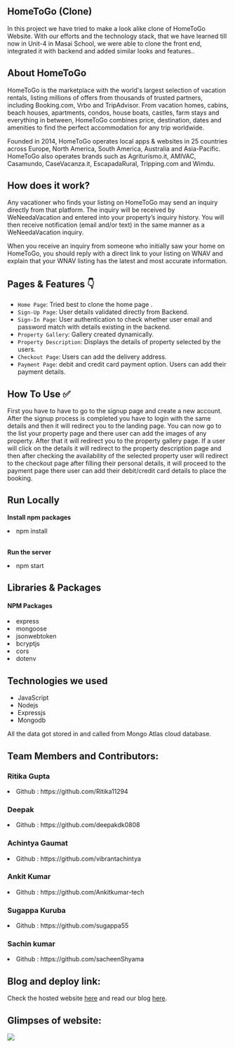 ## HomeToGo (Clone)
In this project we have tried to make a look alike clone of HomeToGo Website. With our efforts and the technology stack, that we have learned till now in Unit-4 in Masai School, we were able to clone the front end, integrated it with backend and added similar looks and features..

## About HomeToGo
HomeToGo is the marketplace with the world's largest selection of vacation rentals, listing millions of offers from thousands of trusted partners, including Booking.com, Vrbo and TripAdvisor. From vacation homes, cabins, beach houses, apartments, condos, house boats, castles, farm stays and everything in between, HomeToGo combines price, destination, dates and amenities to find the perfect accommodation for any trip worldwide.

Founded in 2014, HomeToGo operates local apps & websites in 25 countries across Europe, North America, South America, Australia and Asia-Pacific. HomeToGo also operates brands such as Agriturismo.it, AMIVAC, Casamundo, CaseVacanza.it, EscapadaRural, Tripping.com and Wimdu.

## How does it work?
Any vacationer who finds your listing on HomeToGo may send an inquiry directly from that platform. The inquiry will be received by WeNeedaVacation and entered into your property’s inquiry history. You will then receive notification (email and/or text) in the same manner as a WeNeedaVacation inquiry.

When you receive an inquiry from someone who initially saw your home on HomeToGo, you should reply with a direct link to your listing on WNAV and explain that your WNAV listing has the latest and most accurate information.

## Pages & Features :point_down:

- `Home Page`: Tried best to clone the home page .
- `Sign-Up Page`: User details validated directly from Backend.
- `Sign-In Page`: User authentication to check whether user email and password match with details existing in the backend.
- `Property Gallery`: Gallery created dynamically.
- `Property Description`: Displays the details of property selected by the users.
- `Checkout Page`: Users can add the delivery address.
- `Payment Page`: debit and credit card payment option. Users can add their payment details.


## How To Use ✅

First you have to have to go to the signup page and create a new account. After the signup process is completed you have to login with the same details and then it will redirect you to the landing page. You can now go to the list your property page and there user can add the images of any property. After that it will redirect you to the property gallery page. If a user will click on the details it will redirect to the property description page and then after checking the availability of the selected property user will redirect to the checkout page after filling their personal details, it will proceed to the payment page there user can add their debit/credit card details to place the booking. 

## Run Locally

**Install npm packages**

<li> npm install </li> </br>

**Run the server**

<li> npm start </li>


<h2> Libraries & Packages </h2> 

<h4> NPM Packages </h4>


<li> express </li>
<li> mongoose </li>
<li> jsonwebtoken </li>
<li> bcryptjs </li>
<li> cors </li>
<li> dotenv </li>

## Technologies we used
<ul>
  <li>JavaScript</li>
  <li>Nodejs</li>
  <li>Expressjs</li>
  <li>Mongodb</li>
</ul>
All the data got stored in and called from Mongo Atlas cloud database.

## Team Members and Contributors:
<h3>Ritika Gupta</h3>
<li>Github : https://github.com/Ritika11294</li>
<h3>Deepak</h3>
<li>Github : https://github.com/deepakdk0808</li>
<h3>Achintya Gaumat</h3>
<li>Github : https://github.com/vibrantachintya</li>
<h3>Ankit Kumar</h3>
<li>Github : https://github.com/Ankitkumar-tech</li>
<h3>Sugappa Kuruba</h3>
<li>Github : https://github.com/sugappa55</li>
<h3>Sachin kumar</h3>
<li>Github : https://github.com/sacheenShyama</li>

## Blog and deploy link:


Check the hosted website [here](https://home2go-frontend-api.vercel.app/) and read our blog [here](https://medium.com/@vibrantachintya/hometogo-website-construct-week-unit-4-c2cd404624a3).

## Glimpses of website:

![](https://raw.githubusercontent.com/vibrantachintya/HomeToGo/master/images/screenshots.gif)
